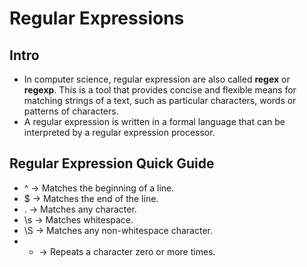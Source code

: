 # Regular Expressions

## Intro
* In computer science, regular expression are also called __regex__ or __regexp__. This is a tool that provides concise and flexible means for matching strings of a text, such as particular characters, words or patterns of characters.
* A regular expression is written in a formal language that can be interpreted by a regular expression processor.

## Regular Expression Quick Guide
* ^ -> Matches the beginning of a line.
* $ -> Matches the end of the line.
* . -> Matches any character.
* \s -> Matches whitespace.
* \S -> Matches any non-whitespace character.
* * -> Repeats a character zero or more times.
